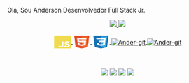 Ola, Sou Anderson Desenvolvedor Full Stack Jr.

<div align="center">
  <a href="https://github.com/AESH9">
  <img height="150em" src="https://github-readme-stats.vercel.app/api?username=AESH9&show_icons=true&theme=gradient&include_all_commits=true&count_private=true"/>
  <img height="150em" src="https://github-readme-stats.vercel.app/api/top-langs/?username=AESH9&layout=compact&langs_count=7&theme=gradient"/>
</div>
  
<div align="center" valign="top"><br>
  
  
  <img align="center" alt="Ander-Js" height="30" width="40" src="https://raw.githubusercontent.com/devicons/devicon/master/icons/javascript/javascript-plain.svg">
  <img align="center" alt="Ander-HTML" height="30" width="40" src="https://raw.githubusercontent.com/devicons/devicon/master/icons/html5/html5-original.svg">
  <img align="center" alt="Ander-CSS" height="30" width="40" src="https://raw.githubusercontent.com/devicons/devicon/master/icons/css3/css3-original.svg"> 
  <img align="center" alt="Ander-git" height="30" width="40" src="https://cdn.jsdelivr.net/gh/devicons/devicon/icons/git/git-original.svg">
  <img align="center" alt="Ander-git" height="30" width="40" src="https://cdn.jsdelivr.net/gh/devicons/devicon/icons/github/github-original.svg">
</div>
  
   ##
  
  <div align="center"> <br>
    <a href="#" target="_blank"><img src="https://img.shields.io/badge/-Instagram-%23E4405F?style=for-the-badge&logo=instagram&logoColor=white" target="_blank"></a>
  <a href="#" target="_blank"><img src="https://img.shields.io/badge/Facebook-1877F2?style=for-the-badge&logo=facebook&logoColor=white" target="_blank"></a> 
  <a href="https://www.linkedin.com/in/andersonruan/" target="_blank"><img src="https://img.shields.io/badge/-LinkedIn-%230077B5?style=for-the-badge&logo=linkedin&logoColor=white" target="_blank"></a> 
  <a href="mailto:ar50gyn13@gmail.com"><img src="https://img.shields.io/badge/-Gmail-%23333?style=for-the-badge&logo=gmail&logoColor=white" target="_blank"></a>
    
    
  <div>
